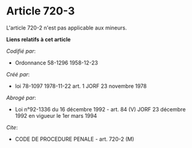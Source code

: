 # Article 720-3

L'article 720-2 n'est pas applicable aux mineurs.

**Liens relatifs à cet article**

_Codifié par_:

  - Ordonnance 58-1296 1958-12-23

_Créé par_:

  - loi 78-1097 1978-11-22 art. 1 JORF 23 novembre 1978

_Abrogé par_:

  - Loi n°92-1336 du 16 décembre 1992 - art. 84 (V) JORF 23 décembre 1992 en vigueur le 1er mars 1994

_Cite_:

  - CODE DE PROCEDURE PENALE - art. 720-2 (M)
